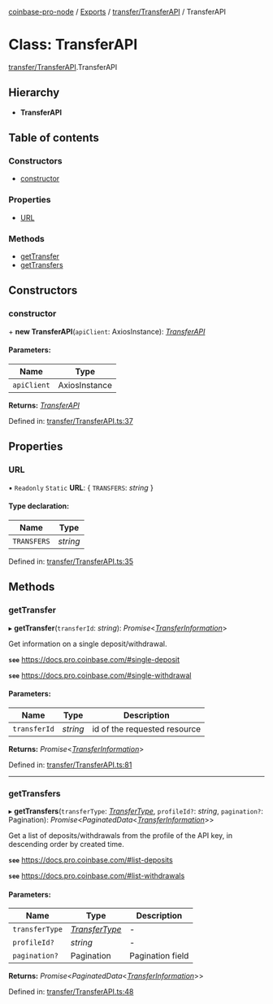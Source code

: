 [coinbase-pro-node](../README.md) / [Exports](../modules.md) / [transfer/TransferAPI](../modules/transfer_transferapi.md) / TransferAPI

# Class: TransferAPI

[transfer/TransferAPI](../modules/transfer_transferapi.md).TransferAPI

## Hierarchy

* **TransferAPI**

## Table of contents

### Constructors

- [constructor](transfer_transferapi.transferapi.md#constructor)

### Properties

- [URL](transfer_transferapi.transferapi.md#url)

### Methods

- [getTransfer](transfer_transferapi.transferapi.md#gettransfer)
- [getTransfers](transfer_transferapi.transferapi.md#gettransfers)

## Constructors

### constructor

\+ **new TransferAPI**(`apiClient`: AxiosInstance): [*TransferAPI*](transfer_transferapi.transferapi.md)

#### Parameters:

Name | Type |
------ | ------ |
`apiClient` | AxiosInstance |

**Returns:** [*TransferAPI*](transfer_transferapi.transferapi.md)

Defined in: [transfer/TransferAPI.ts:37](https://github.com/bennycode/coinbase-pro-node/blob/004782e/src/transfer/TransferAPI.ts#L37)

## Properties

### URL

▪ `Readonly` `Static` **URL**: { `TRANSFERS`: *string*  }

#### Type declaration:

Name | Type |
------ | ------ |
`TRANSFERS` | *string* |

Defined in: [transfer/TransferAPI.ts:35](https://github.com/bennycode/coinbase-pro-node/blob/004782e/src/transfer/TransferAPI.ts#L35)

## Methods

### getTransfer

▸ **getTransfer**(`transferId`: *string*): *Promise*<[*TransferInformation*](../interfaces/transfer_transferapi.transferinformation.md)\>

Get information on a single deposit/withdrawal.

**`see`** https://docs.pro.coinbase.com/#single-deposit

**`see`** https://docs.pro.coinbase.com/#single-withdrawal

#### Parameters:

Name | Type | Description |
------ | ------ | ------ |
`transferId` | *string* | id of the requested resource   |

**Returns:** *Promise*<[*TransferInformation*](../interfaces/transfer_transferapi.transferinformation.md)\>

Defined in: [transfer/TransferAPI.ts:81](https://github.com/bennycode/coinbase-pro-node/blob/004782e/src/transfer/TransferAPI.ts#L81)

___

### getTransfers

▸ **getTransfers**(`transferType`: [*TransferType*](../enums/transfer_transferapi.transfertype.md), `profileId?`: *string*, `pagination?`: Pagination): *Promise*<*PaginatedData*<[*TransferInformation*](../interfaces/transfer_transferapi.transferinformation.md)\>\>

Get a list of deposits/withdrawals from the profile of the API key, in descending order by created time.

**`see`** https://docs.pro.coinbase.com/#list-deposits

**`see`** https://docs.pro.coinbase.com/#list-withdrawals

#### Parameters:

Name | Type | Description |
------ | ------ | ------ |
`transferType` | [*TransferType*](../enums/transfer_transferapi.transfertype.md) | - |
`profileId?` | *string* | - |
`pagination?` | Pagination | Pagination field   |

**Returns:** *Promise*<*PaginatedData*<[*TransferInformation*](../interfaces/transfer_transferapi.transferinformation.md)\>\>

Defined in: [transfer/TransferAPI.ts:48](https://github.com/bennycode/coinbase-pro-node/blob/004782e/src/transfer/TransferAPI.ts#L48)
